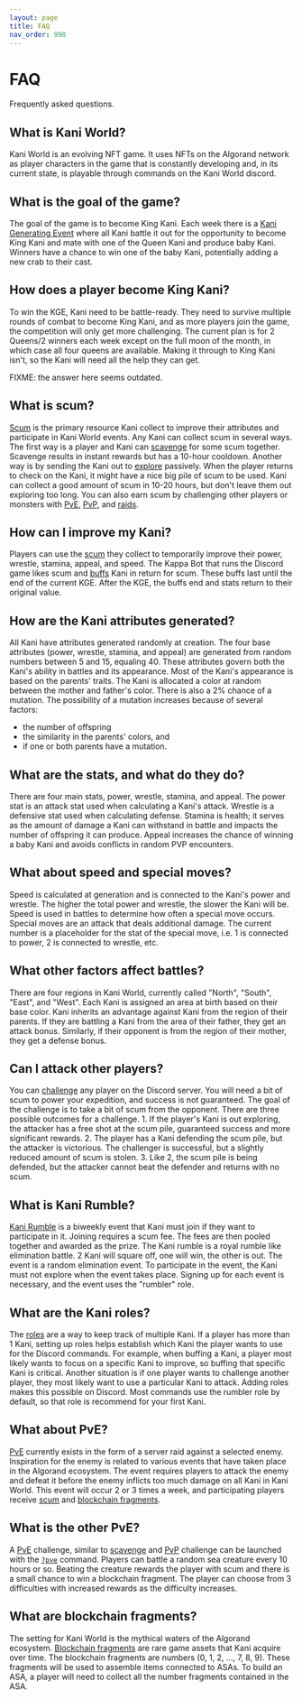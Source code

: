 ```yaml
---
layout: page
title: FAQ
nav_order: 998
---
```

# FAQ
Frequently asked questions.

## What is Kani World?
Kani World is an evolving NFT game. It uses NFTs on the Algorand network as
player characters in the game that is constantly developing and, in its current
state, is playable through commands on the Kani World discord. 

## What is the goal of the game?
The goal of the game is to become King Kani. Each week there is a
[Kani Generating Event](/docs/gameplay/kani-generating-event) where all Kani
battle it out for the opportunity to become King Kani and mate with one of the
Queen Kani and produce baby Kani. Winners have a chance to win one of the baby
Kani, potentially adding a new crab to their cast.

## How does a player become King Kani?
To win the KGE, Kani need to be battle-ready. They need to survive multiple
rounds of combat to become King Kani, and as more players join the game, the
competition will only get more challenging. The current plan is for 2
Queens/2 winners each week except on the full moon of the month, in which case
all four queens are available. Making it through to King Kani isn't, so the
Kani will need all the help they can get.

FIXME: the answer here seems outdated.

## What is scum?
[Scum](/glossary/#scum) is the primary resource Kani collect to improve their
attributes and participate in Kani World events. Any Kani can collect scum in
several ways. The first way is a player and Kani can
[scavenge](/docs/gameplay/scavenge) for some scum together. Scavenge results
in instant rewards but has a 10-hour cooldown. Another way is by sending the
Kani out to [explore](/docs/gameplay/explore) passively. When the player
returns to check on the Kani, it might have a nice big pile of scum to be used.
Kani can collect a good amount of scum in 10-20 hours, but don't leave them out
exploring too long. You can also earn scum by challenging other players or
monsters with [PvE](/docs/gameplay/pve), [PvP](/docs/gameplay/pvp), and
[raids](/docs/gameplay/raids).

## How can I improve my Kani?
Players can use the [scum](/glossary/#scum) they collect to temporarily improve
their power, wrestle, stamina, appeal, and speed. The Kappa Bot that runs the
Discord game likes scum and [buffs](/glossary/#buff) Kani in return for scum.
These buffs last until the end of the current KGE. After the KGE, the buffs end
and stats return to their original value. 

## How are the Kani attributes generated?
All Kani have attributes generated randomly at creation. The four base
attributes (power, wrestle, stamina, and appeal) are generated from random
numbers between 5 and 15, equaling 40. These attributes govern both the Kani's
ability in battles and its appearance. Most of the Kani's appearance is based
on the parents' traits. The Kani is allocated a color at random between the
mother and father's color. There is also a 2% chance of a mutation. The
possibility of a mutation increases because of several factors:
- the number of offspring
- the similarity in the parents' colors, and 
- if one or both parents have a mutation.

## What are the stats, and what do they do?
There are four main stats, power, wrestle, stamina, and appeal. The power stat
is an attack stat used when calculating a Kani's attack. Wrestle is a defensive
stat used when calculating defense. Stamina is health; it serves as the amount
of damage a Kani can withstand in battle and impacts the number of offspring it
can produce. Appeal increases the chance of winning a baby Kani and avoids
conflicts in random PVP encounters. 

## What about speed and special moves?
Speed is calculated at generation and is connected to the Kani's power and
wrestle. The higher the total power and wrestle, the slower the Kani will be.
Speed is used in battles to determine how often a special move occurs. Special
moves are an attack that deals additional damage. The current number is a
placeholder for the stat of the special move, i.e. 1 is connected to power, 2
is connected to wrestle, etc.

## What other factors affect battles?
There are four regions in Kani World, currently called "North", "South",
"East", and "West". Each Kani is assigned an area at birth based on their base
color. Kani inherits an advantage against Kani from the region of their
parents. If they are battling a Kani from the area of their father, they get an
attack bonus. Similarly, if their opponent is from the region of their mother,
they get a defense bonus. 

## Can I attack other players?
You can [challenge](/docs/gameplay/pvp) any player on the Discord server. You
will need a bit of scum to power your expedition, and success is not
guaranteed. The goal of the challenge is to take a bit of scum from the
opponent. There are three possible outcomes for a challenge. 1. If the player's
Kani is out exploring, the attacker has a free shot at the scum pile,
guaranteed success and more significant rewards. 2. The player has a Kani
defending the scum pile, but the attacker is victorious. The challenger is
successful, but a slightly reduced amount of scum is stolen. 3. Like 2, the
scum pile is being defended, but the attacker cannot beat the defender and
returns with no scum. 

## What is Kani Rumble?
[Kani Rumble](/docs/gameplay/kani-rumble) is a biweekly event that Kani must
join if they want to participate in it. Joining requires a scum fee. The fees
are then pooled together and awarded as the prize. The Kani rumble is a royal
rumble like elimination battle. 2 Kani will square off, one will win, the other
is out. The event is a random elimination event. To participate in the event,
the Kani must not explore when the event takes place. Signing up for each event
is necessary, and the event uses the "rumbler" role.

## What are the Kani roles?
The [roles](/docs/gameplay/roles) are a way to keep track of multiple Kani. If
a player has more than 1 Kani, setting up roles helps establish which Kani the
player wants to use for the Discord commands. For example, when buffing a Kani,
a player most likely wants to focus on a specific Kani to improve, so buffing
that specific Kani is critical. Another situation is if one player wants to
challenge another player, they most likely want to use a particular Kani to
attack. Adding roles makes this possible on Discord. Most commands use the
rumbler role by default, so that role is recommend for your first Kani.

## What about PvE?
[PvE](/docs/gameplay/raids) currently exists in the form of a server raid
against a selected enemy. Inspiration for the enemy is related to various
events that have taken place in the Algorand ecosystem. The event requires
players to attack the enemy and defeat it before the enemy inflicts too much
damage on all Kani in Kani World. This event will occur 2 or 3 times a week,
and participating players receive [scum](/glossary/#scum) and
[blockchain fragments](/glossary/#blockchain-fragment).

## What is the other PvE?
A [PvE](/docs/gameplay/pve) challenge, similar to
[scavenge](/docs/gameplay/scavenge) and [PvP](/docs/gameplay/pvp) challenge can
be launched with the [`?pve`](/docs/commands/#pve) command. Players can battle
a random sea creature every 10 hours or so. Beating the creature rewards the
player with scum and there is a small chance to win a blockchain fragment. The
player can choose from 3 difficulties with increased rewards as the difficulty
increases.

## What are blockchain fragments?
The setting for Kani World is the mythical waters of the Algorand ecosystem.
[Blockchain fragments](/glossary/#blockchain-fragment) are rare game assets
that Kani acquire over time. The blockchain fragments are numbers (0, 1, 2, …,
7, 8, 9). These fragments will be used to assemble items connected to ASAs. To
build an ASA, a player will need to collect all the number fragments contained
in the ASA. 

